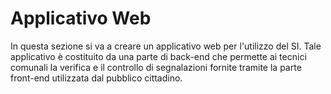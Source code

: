 # Applicativo Web

In questa sezione si va a creare un applicativo web per l'utilizzo del SI. Tale applicativo è costituito da una parte di 
back-end che permette ai tecnici comunali la verifica e il controllo di segnalazioni fornite tramite la parte front-end 
utilizzata dal pubblico cittadino. 
